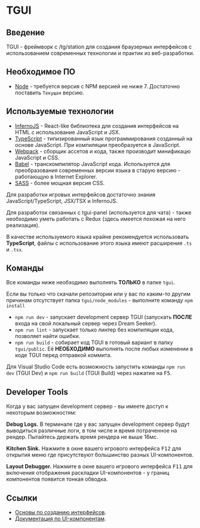 # TGUI

## Введение

TGUI - фреймворк с /tg/station для создания браузерных интерфейсов с использованием современных технологии и практик из веб-разработки.

## Необходимое ПО

- [Node](https://nodejs.org/ru/download/) - требуется версия с NPM версией не ниже 7. Достаточно поставить `Текущая` версию.

## Используемые технологии

- [InfernoJS](https://infernojs.org/) - React-like библиотека для создания интерфейсов на HTML с использование JavaScript и JSX.
- [TypeScript](https://www.typescriptlang.org/) - типизированный язык программирования созданный на основе JavaScript. При компиляции преобразуется в JavaScript.
- [Webpack](https://webpack.js.org/) - сборщик ассетов и кода, также производит минификацю JavaScript и CSS.
- [Babel](https://babeljs.io/) - транскомпилятор JavaScript кода. Используется для преобразования современных версии языка в старую версию - работающую в Internet Explorer.
- [SASS](https://sass-lang.com/) - более мощная версия CSS.

Для разработки игровых интерфейсов достаточно знания JavaScript/TypeScript, JSX/TSX и InfernoJS.

Для разработок связанных с tgui-panel (используется для чата) - также необходимо уметь работать с Redux (здесь имеется похожая на него реализация).

В качестве используемого языка крайне рекомендуется использовать **TypeScript**, файлы с использование этого языка имеют расширения `.ts` и `.tsx`.

## Команды

Все команды ниже необходимо выполнять **ТОЛЬКО** в папке `tgui`.

Если вы только что скачали репозитории или у вас по каким-то другим причинам отсутствует папка `tgui/node_modules` - выполните команду `npm install`

- `npm run dev` - запускает development сервер TGUI (запускать **ПОСЛЕ** входа на свой локальный сервер через Dream Seeker).
- `npm run lint` - запускает только линтер без компиляции кода, позволяет найти ошибки.
- `npm run build` - собирает код TGUI в готовый вариант в папку `tgui/public`. Её **НЕОБХОДИМО** выполнять после любых изменении в коде TGUI перед отправкой коммита.

Для Visual Studio Code есть возможность запустить команды `npm run dev` (TGUI Dev) и `npm run build` (TGUI Build) через нажатие на <kbd>F5</kbd>.

## Developer Tools

Когда у вас запущен development сервер - вы имеете доступ к некоторым возможностям:

**Debug Logs.**
В терминале где у вас запущен development сервер будут выводиться различные логи, в том числе и время потраченное на рендер. Пытайтесь держать время рендера не выше 16мс.

**Kitchen Sink.**
Нажмите в окне вашего игрового интерфейса <kbd>F12</kbd> для открытия меню где присутствуют большинство разных UI-компонентов.

**Layout Debugger.**
Нажмите в окне вашего игрового интерфейса <kbd>F11</kbd> для включения отображения раскладки UI-компонентов - у границ компонентов появится тонкая обводка.

## Ссылки

- [Основы по созданию интерфейсов](docs/tutorial-and-examples.md).
- [Документация по UI-компонентам](docs/component-reference.md).

